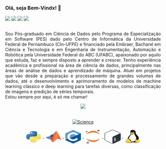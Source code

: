 ### Olá, seja Bem-Vindx! 👋

<a href="mailto:f.azzolinovarella@gmail.com"><img height="25" src="https://img.shields.io/badge/-Gmail-%23333?style=for-the-badge&logo=gmail&logoColor=white" target="_blank"></a>
<a href="https://www.linkedin.com/in/felipe-azzolino-varella/" target="_blank"><img height="25" src="https://img.shields.io/badge/-LinkedIn-%230077B5?style=for-the-badge&logo=linkedin&logoColor=white" target="_blank"></a>
<a href="https://discord.com/channels/@me/580507315493535744" target="_blank"><img height="25" src="https://img.shields.io/badge/Discord-7289DA?style=for-the-badge&logo=discord&logoColor=white" target="_blank"></a>
<a href="https://azzolinovarella.github.io" target="_blank"><img height="25" src="https://badgen.net/badge/icon/website/green/?icon=github&label"></a>

##

<p align="justify">
  Sou Pós-graduado em Ciência de Dados pelo Programa de Especialização em Software (PES) dado pelo Centro de Informática da Universidade Federal de Pernambuco (CIn-UFPE) e financiado pela Embraer, Bacharel em Ciência e Tecnologia e em Engenharia de Instrumentação, Automação e Robótica pela Universidade Federal do ABC (UFABC), apaixonado por aquilo que estuda, faz e sempre disposto a aprender e crescer. Tenho experiência acadêmica e profissional na área de ciência de dados, principalmente nas áreas de análise de dados e aprendizado de máquina. Atuei em projetos que vão desde a preparação e processamento de grandes volumes de dados, até o desenvolvimento e aprimoramento de modelos de machine learning clássico e deep learning para tarefas diversas, como classificação de imagens e predição de séries temporais. <br>
  Estou sempre por aqui, é só me chamar!
</p>

<div align="center">
  <a href="https://github.com/azzolinovarella">
  <img height="180em" src="https://github-readme-stats.vercel.app/api/top-langs/?username=azzolinovarella&layout=compact&langs_count=7&theme=dracula"/>
  </a>
</div>
  
##
<p align="center"><a href="https://azzolinovarella.github.io">
    <img align="center" alt="Science" height="30" src="http://ForTheBadge.com/images/badges/built-with-science.svg"><br><br>
    <img align="center" alt="Python" height="45" width="60" src="https://raw.githubusercontent.com/devicons/devicon/master/icons/python/python-original.svg">
    <img align="center" alt="MATLAB" height="45" width="60" src="https://raw.githubusercontent.com/devicons/devicon/master/icons/matlab/matlab-original.svg">
    <img align="center" alt="C" height="45" width="60" src="https://raw.githubusercontent.com/devicons/devicon/master/icons/c/c-original.svg">
    <img align="center" alt="Jupyter" height="45" width="60" src="https://raw.githubusercontent.com/devicons/devicon/master/icons/jupyter/jupyter-original.svg">
    <img align="center" alt="Bash" height="45" width="60" src="https://raw.githubusercontent.com/devicons/devicon/master/icons/bash/bash-original.svg"> 
    <img align="center" alt="Linux" height="45" width="60" src="https://raw.githubusercontent.com/devicons/devicon/master/icons/linux/linux-original.svg">
</a></p>
